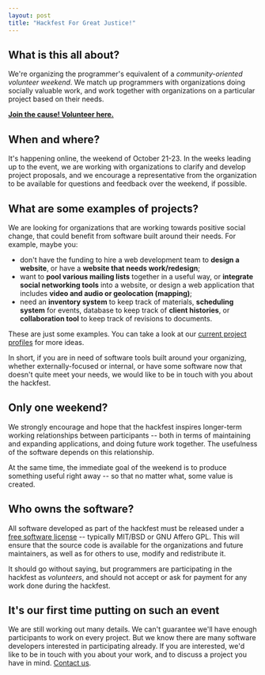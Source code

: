 ```yaml
---
layout: post
title: "Hackfest For Great Justice!"
---
```


## What is this all about?

We're organizing the programmer's equivalent of a _community-oriented volunteer weekend_. We match up programmers with organizations doing socially valuable work, and work together with organizations on a particular project based on their needs.

**[Join the cause! Volunteer here.](https://docs.google.com/spreadsheet/viewform?formkey=dHFydDYxa2pKWmdORjJyNjYyV1pLQmc6MQ)**

## When and where?

It's happening online, the weekend of October 21-23. In the weeks leading up to the event, we are working with organizations to clarify and develop project proposals, and we encourage a representative from the organization to be available for questions and feedback over the weekend, if possible.

## What are some examples of projects?

We are looking for organizations that are working towards positive social change, that could benefit from software built around their needs.  For example, maybe you:
 
- don't have the funding to hire a web development team to **design a website**, or have a **website that needs work/redesign**; 
- want to **pool various mailing lists** together in a useful way, or **integrate social networking tools** into a website, or design a web application that includes **video and audio or geolocation (mapping)**; 
- need an **inventory system** to keep track of materials, **scheduling system** for events, database to keep track of **client histories**, or **collaboration tool** to keep track of revisions to documents.

These are just some examples. You can take a look at our [current project profiles](hackfest-projects.html) for more ideas. 

In short, if you are in need of software tools built around your organizing, whether externally-focused or internal, or have some software now that doesn't quite meet your needs, we would like to be in touch with you about the hackfest.  

## Only one weekend?

We strongly encourage and hope that the hackfest inspires longer-term working relationships between participants -- both in terms of maintaining and expanding applications, and doing future work together. The usefulness of the software depends on this relationship. 

At the same time, the immediate goal of the weekend is to produce something useful right away -- so that no matter what, some value is created.

## Who owns the software?

All software developed as part of the hackfest must be released under a [free software license](http://en.wikipedia.org/wiki/Free_software_licence) -- typically MIT/BSD or GNU Affero GPL. This will ensure that the source code is available for the organizations and future maintainers, as well as for others to use, modify and redistribute it. 

It should go without saying, but programmers are participating in the hackfest as _volunteers_, and should not accept or ask for payment for any work done during the hackfest.

## It's our first time putting on such an event

We are still working out many details. We can't guarantee we'll have enough participants to work on every project. But we know there are many software developers interested in participating already. If you are interested, we'd like to be in touch with you about your work, and to discuss a project you have in mind. [Contact us](mailto:rmu.mentoring@gmail.com).

